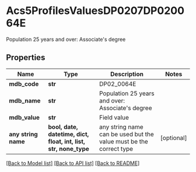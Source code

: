 # Acs5ProfilesValuesDP0207DP020064E

Population 25 years and over: Associate's degree

## Properties
Name | Type | Description | Notes
------------ | ------------- | ------------- | -------------
**mdb_code** | **str** | DP02_0064E | 
**mdb_name** | **str** | Population 25 years and over: Associate&#39;s degree | 
**mdb_value** | **str** | Field value | 
**any string name** | **bool, date, datetime, dict, float, int, list, str, none_type** | any string name can be used but the value must be the correct type | [optional]

[[Back to Model list]](../README.md#documentation-for-models) [[Back to API list]](../README.md#documentation-for-api-endpoints) [[Back to README]](../README.md)


